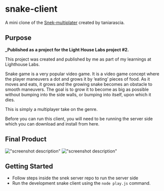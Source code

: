 # snake-client
A mini clone of the [Snek-multiplater](https://github.com/taniarascia/snek) created by taniarascia.

## Purpose

**_Published as a project for the Light House Labs project #2.**

This project was created and published by me as part of my learnings at Lighthouse Labs.

Snake game is a very popular video game. It is a video game concept where the player maneuvers a dot and grows it by ‘eating’ pieces of food. As it moves and eats, it grows and the growing snake becomes an obstacle to smooth maneuvers. The goal is to grow it to become as big as possible without bumping into the side walls, or bumping into itself, upon which it dies.

This is simply a multiplayer take on the genre.

Before you can run this client, you will need to be running the server side which you can download and install from here. 

## Final Product

!["screenshot description"](#)
!["screenshot description"](#)


## Getting Started

- Follow steps inside the snek server repo to run the server side
- Run the development snake client using the `node play.js` command.
